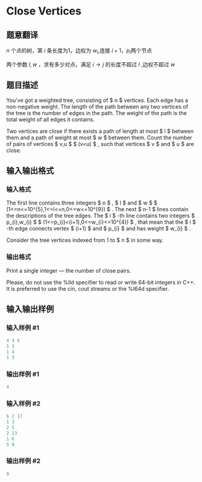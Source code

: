 # Close Vertices

## 题意翻译

 $n$ 个点的树，第 $i$ 条长度为1，边权为 $w_i$,连接 $i+1$，$p_i$两个节点

两个参数 $l,w$ ，求有多少对点，满足 $i→j$ 的长度不超过 $l$ ,边权不超过 $w$ 

## 题目描述

You've got a weighted tree, consisting of $ n $ vertices. Each edge has a non-negative weight. The length of the path between any two vertices of the tree is the number of edges in the path. The weight of the path is the total weight of all edges it contains.

Two vertices are close if there exists a path of length at most $ l $ between them and a path of weight at most $ w $ between them. Count the number of pairs of vertices $ v,u $ $ (v&lt;u) $ , such that vertices $ v $ and $ u $ are close.

## 输入输出格式

### 输入格式

The first line contains three integers $ n $ , $ l $ and $ w $ $ (1<=n<=10^{5},1<=l<=n,0<=w<=10^{9}) $ . The next $ n-1 $ lines contain the descriptions of the tree edges. The $ i $ -th line contains two integers $ p_{i},w_{i} $ $ (1<=p_{i}&lt;(i+1),0<=w_{i}<=10^{4}) $ , that mean that the $ i $ -th edge connects vertex $ (i+1) $ and $ p_{i} $ and has weight $ w_{i} $ .

Consider the tree vertices indexed from 1 to $ n $ in some way.

### 输出格式

Print a single integer — the number of close pairs.

Please, do not use the %lld specifier to read or write 64-bit integers in С++. It is preferred to use the cin, cout streams or the %I64d specifier.

## 输入输出样例

### 输入样例 #1

```cpp
4 4 6
1 3
1 4
1 3

```
### 输出样例 #1

```cpp
4

```
### 输入样例 #2

```cpp
6 2 17
1 3
2 5
2 13
1 6
5 9

```
### 输出样例 #2

```cpp
9

```
